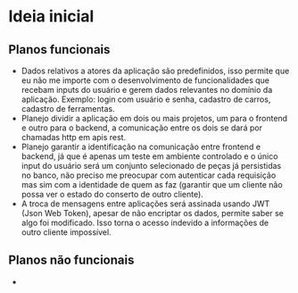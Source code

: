 # Ideia inicial

## Planos funcionais
* Dados relativos a atores da aplicação são predefinidos, isso permite que eu não me importe com o desenvolvimento de funcionalidades que recebam inputs do usuário e gerem dados relevantes no domínio da aplicação. Exemplo: login com usuário e senha, cadastro de carros, cadastro de ferramentas.
* Planejo dividir a aplicação em dois ou mais projetos, um para o frontend e outro para o backend, a comunicação entre os dois se dará por chamadas http em apis rest.
* Planejo garantir a identificação na comunicação entre frontend e backend, já que é apenas um teste em ambiente controlado e o único input do usuário será um conjunto selecionado de peças já persistidas no banco, não preciso me preocupar com autenticar cada requisição mas sim com a identidade de quem as faz (garantir que um cliente não possa ver o estado do conserto de outro cliente).
* A troca de mensagens entre aplicações será assinada usando JWT (Json Web Token), apesar de não encriptar os dados, permite saber se algo foi modificado. Isso torna o acesso indevido a informações de outro cliente impossível.

## Planos não funcionais 
* 
